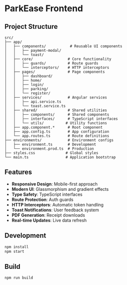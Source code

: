 # ParkEase Frontend

## Project Structure

```
src/
├── app/
│   ├── components/           # Reusable UI components
│   │   ├── payment-modal/
│   │   └── toast/
│   ├── core/                # Core functionality
│   │   ├── guards/          # Route guards
│   │   └── interceptors/    # HTTP interceptors
│   ├── pages/               # Page components
│   │   ├── dashboard/
│   │   ├── home/
│   │   ├── login/
│   │   ├── parking/
│   │   └── register/
│   ├── services/            # Angular services
│   │   ├── api.service.ts
│   │   └── toast.service.ts
│   ├── shared/              # Shared utilities
│   │   ├── components/      # Shared components
│   │   ├── interfaces/      # TypeScript interfaces
│   │   └── utils/          # Utility functions
│   ├── app.component.*      # Root component
│   ├── app.config.ts        # App configuration
│   └── app.routes.ts        # Route definitions
├── environments/            # Environment configs
│   ├── environment.ts       # Development
│   └── environment.prod.ts  # Production
├── styles.css              # Global styles
└── main.ts                 # Application bootstrap
```

## Features

- **Responsive Design**: Mobile-first approach
- **Modern UI**: Glassmorphism and gradient effects
- **Type Safety**: TypeScript interfaces
- **Route Protection**: Auth guards
- **HTTP Interceptors**: Automatic token handling
- **Toast Notifications**: User feedback system
- **PDF Generation**: Receipt downloads
- **Real-time Updates**: Live data refresh

## Development

```bash
npm install
npm start
```

## Build

```bash
npm run build
```